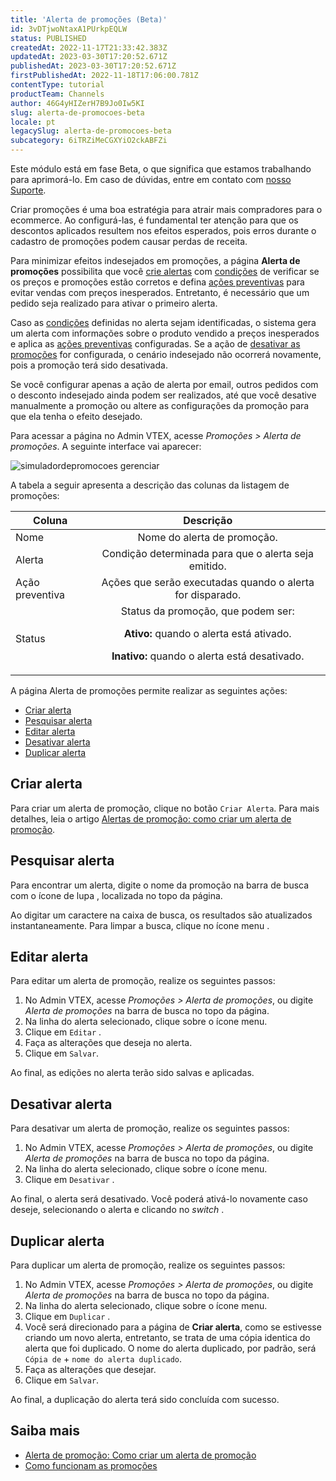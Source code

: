 ```yaml
---
title: 'Alerta de promoções (Beta)'
id: 3vDTjwoNtaxA1PUrkpEQLW
status: PUBLISHED
createdAt: 2022-11-17T21:33:42.383Z
updatedAt: 2023-03-30T17:20:52.671Z
publishedAt: 2023-03-30T17:20:52.671Z
firstPublishedAt: 2022-11-18T17:06:00.781Z
contentType: tutorial
productTeam: Channels
author: 46G4yHIZerH7B9Jo0Iw5KI
slug: alerta-de-promocoes-beta
locale: pt
legacySlug: alerta-de-promocoes-beta
subcategory: 6iTRZiMeCGXYiO2ckABFZi
---
```


<div class = "alert alert-info">
Este módulo está em fase Beta, o que significa que estamos trabalhando para aprimorá-lo. Em caso de dúvidas, entre em contato com <a href="https://support.vtex.com/hc/pt-br/requests">nosso Suporte</a>.
</div>

Criar promoções é uma boa estratégia para atrair mais compradores para o ecommerce. Ao configurá-las, é fundamental ter atenção para que os descontos aplicados resultem nos efeitos esperados, pois erros durante o cadastro de promoções podem causar perdas de receita.

Para minimizar efeitos indesejados em promoções, a página **Alerta de promoções** possibilita que você [crie alertas](https://help.vtex.com/pt/tutorial/alerta-de-promocoes-como-criar-um-alerta-beta--14nC51OlGoCSBLlBkZhkRR) com [condições](https://help.vtex.com/pt/tutorial/alerta-de-promocoes-como-criar-um-alerta-beta--14nC51OlGoCSBLlBkZhkRR#condicoes) de verificar se os preços e promoções estão corretos e defina [ações preventivas](https://help.vtex.com/pt/tutorial/alerta-de-promocoes-como-criar-um-alerta-beta--14nC51OlGoCSBLlBkZhkRR#acoes-preventivas) para evitar vendas com preços inesperados. Entretanto, é necessário que um pedido seja realizado para ativar o primeiro alerta.

Caso as [condições](https://help.vtex.com/pt/tutorial/alerta-de-promocoes-como-criar-um-alerta-beta--14nC51OlGoCSBLlBkZhkRR#condicoes) definidas no alerta sejam identificadas, o sistema gera um alerta com informações sobre o produto vendido a preços inesperados e aplica as [ações preventivas](https://help.vtex.com/pt/tutorial/alerta-de-promocoes-como-criar-um-alerta-beta--14nC51OlGoCSBLlBkZhkRR#acoes-preventivas) configuradas. Se a ação de [desativar as promoções](https://help.vtex.com/pt/tutorial/alerta-de-promocoes-como-criar-um-alerta-beta--14nC51OlGoCSBLlBkZhkRR#acoes-preventivas) for configurada, o cenário indesejado não ocorrerá novamente, pois a promoção terá sido desativada.

Se você configurar apenas a ação de alerta por email, outros pedidos com o desconto indesejado ainda podem ser realizados, até que você desative manualmente a promoção ou altere as configurações da promoção para que ela tenha o efeito desejado.

Para acessar a página no Admin VTEX, acesse *Promoções > Alerta de promoções*. A seguinte interface vai aparecer:

![simuladordepromocoes gerenciar](https://images.ctfassets.net/alneenqid6w5/4E0oZf13zNjKgj5MNRYiuf/94c9af89ae0bad5601b316dfc73a6caf/simuladordepromocoes_gerenciar.gif)

A tabela a seguir apresenta a descrição das colunas da listagem de promoções:

| Coluna | Descrição | 
| ------ |:-------------:|
| Nome | Nome do alerta de promoção. |
| Alerta | Condição determinada para que o alerta seja emitido. |
| Ação preventiva | Ações que serão executadas quando o alerta for disparado. |
| Status | Status da promoção, que podem ser: <p><strong> Ativo:</strong> quando o alerta está ativado. </p> <p> <strong>Inativo:</strong> quando o alerta está desativado. </p> |

A página Alerta de promoções permite realizar as seguintes ações:

- [Criar alerta](#criar-alerta)
- [Pesquisar alerta](#pesquisar-alerta)
- [Editar alerta](#editar-alerta)
- [Desativar alerta](#desativar-alerta)
- [Duplicar alerta](#duplicar-alerta)

## Criar alerta

Para criar um alerta de promoção, clique no botão `Criar Alerta`. Para mais detalhes, leia o artigo [Alertas de promoção: como criar um alerta de promoção](https://help.vtex.com/pt/tutorial/alerta-de-promocoes-como-criar-um-alerta-beta--14nC51OlGoCSBLlBkZhkRR).

## Pesquisar alerta

Para encontrar um alerta, digite o nome da promoção na barra de busca com o ícone de lupa <i class="fas fa-search"></i> , localizada no topo da página.

Ao digitar um caractere na caixa de busca, os resultados são atualizados instantaneamente. Para limpar a busca, clique no ícone menu <i class="far fa-times-circle"></i>.

## Editar alerta

Para editar um alerta de promoção, realize os seguintes passos:

1. No Admin VTEX, acesse *Promoções > Alerta de promoções*, ou digite *Alerta de promoções* na barra de busca no topo da página. 
2. Na linha do alerta selecionado, clique sobre o ícone <i class="fas fa-ellipsis-v"></i> menu.
3. Clique em `Editar` <i class="fal fa-pencil"></i>.
4. Faça as alterações que deseja no alerta.
5. Clique em `Salvar`.

Ao final, as edições no alerta terão sido salvas e aplicadas.

## Desativar alerta 

Para desativar um alerta de promoção, realize os seguintes passos:

1. No Admin VTEX, acesse *Promoções > Alerta de promoções*, ou digite *Alerta de promoções* na barra de busca no topo da página.
2. Na linha do alerta selecionado, clique sobre o ícone <i class="fas fa-ellipsis-v"></i> menu.
3. Clique em `Desativar` <i class="far fa-times"></i>.

Ao final, o alerta será desativado. Você poderá ativá-lo novamente caso deseje, selecionando o alerta e clicando no *switch* <i class="fas fa-toggle-on"></i>.

## Duplicar alerta

Para duplicar um alerta de promoção, realize os seguintes passos:

1. No Admin VTEX, acesse *Promoções > Alerta de promoções*, ou digite *Alerta de promoções* na barra de busca no topo da página.
2. Na linha do alerta selecionado, clique sobre o ícone <i class="fas fa-ellipsis-v"></i> menu.
3. Clique em `Duplicar` <i class="far fa-clone"></i>.
4. Você será direcionado para a página de **Criar alerta**, como se estivesse criando um novo alerta, entretanto, se trata de uma cópia identica do alerta que foi duplicado. O nome do alerta duplicado, por padrão, será `Cópia de` + `nome do alerta duplicado`.
5. Faça as alterações que desejar.
6. Clique em `Salvar`.

Ao final, a duplicação do alerta terá sido concluída com sucesso.

## Saiba mais

- [Alerta de promoção: Como criar um alerta de promoção](https://help.vtex.com/pt/tutorial/alerta-de-promocoes-como-criar-um-alerta-beta--14nC51OlGoCSBLlBkZhkRR)
- [Como funcionam as promoções](https://help.vtex.com/pt/tracks/promocoes--6asfF1vFYiZgTQtOzwJchR)
